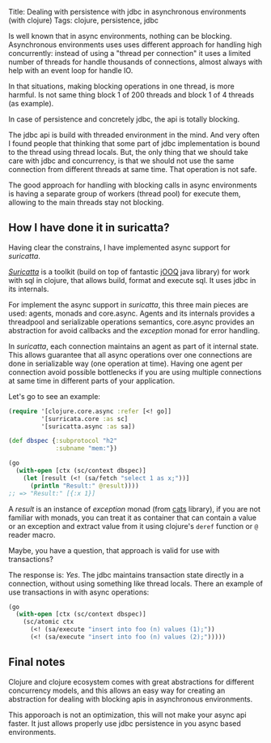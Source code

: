Title: Dealing with persistence with jdbc in asynchronous environments (with clojure)
Tags: clojure, persistence, jdbc

Is well known that in async environments, nothing can be blocking. Asynchronous environments
uses uses different approach for handling high concurrently: instead of using a "thread per connection"
it uses a limited number of threads for handle thousands of connections, almost always with help
with an event loop for handle IO.

In that situations, making blocking operations in one thread, is more harmful. Is not same thing
block 1 of 200 threads and block 1 of 4 threads (as example).

In case of persistence and concretely jdbc, the api is totally blocking.

The jdbc api is build with threaded environment in the mind. And very often I found people
that thinking that some part of jdbc implementation is bound to the thread using thread locals.
But, the only thing that we should take care with jdbc and concurrency, is that we should not use
the same connection from different threads at same time. That operation is not safe.

The good approach for handling with blocking calls in async environments is having a separate group
of workers (thread pool) for execute them, allowing to the main threads stay not blocking.

## How I have done it in suricatta? ##

Having clear the constrains, I have implemented async support for _suricatta_.

[_Suricatta_](https://github.com/niwibe/suricatta) is a toolkit (build on top of fantastic
[jOOQ](http://www.jooq.org/) java library) for work with sql in clojure, that allows build, format
and execute sql. It uses jdbc in its internals.

For implement the async support in _suricatta_, this three main pieces are used: agents, monads and
core.async. Agents and its internals provides a threadpool and serializable operations semantics,
core.async provides an abstraction for avoid callbacks and the _exception_ monad for error handling.

In _suricatta_, each connection maintains an agent as part of it internal state. This allows guarantee
that all async operations over one connections are done in serializable way (one operation at time).
Having one agent per connection avoid possible bottlenecks if you are using multiple connections
at same time in different parts of your application.

Let's go to see an example:

```clojure
(require '[clojure.core.async :refer [<! go]]
         '[surricata.core :as sc]
         '[suricatta.async :as sa])

(def dbspec {:subprotocol "h2"
             :subname "mem:"})

(go
  (with-open [ctx (sc/context dbspec)]
    (let [result (<! (sa/fetch "select 1 as x;"))]
      (println "Result:" @result))))
;; => "Result:" [{:x 1}]
```

A _result_ is an instance of _exception_ monad (from [cats](https://github.com/funcool/cats) library),
if you are not familiar with monads, you can treat it as container that can contain a
value or an exception and extract value from it using clojure's `deref` function or `@` reader macro.

Maybe, you have a question, that approach is valid for use with transactions?

The response is: *Yes*. The jdbc maintains transaction state directly in a connection, without
using something like thread locals. There an example of use transactions in with async operations:

```clojure
(go
  (with-open [ctx (sc/context dbspec)]
    (sc/atomic ctx
      (<! (sa/execute "insert into foo (n) values (1);"))
      (<! (sa/execute "insert into foo (n) values (2);")))))
```

## Final notes ##

Clojure and clojure ecosystem comes with great abstractions for different concurrency models, and
this allows an easy way for creating an abstraction for dealing with blocking apis in asynchronous
environments.

This apporoach is not an optimization, this will not make your async api faster. It just allows
properly use jdbc persistence in you async based environments.
